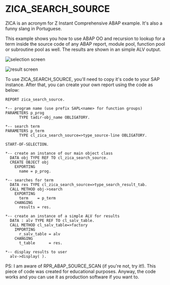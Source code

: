 ZICA_SEARCH_SOURCE
==================

ZICA is an acronym for Z Instant Comprehensive ABAP example. It's also a funny slang in Portuguese.

This example shows you how to use ABAP OO and recursion to lookup for a term inside the source code of any ABAP report, module pool, function pool or subroutine pool as well. The results are shown in an simple ALV output.

![selection screen](https://raw.githubusercontent.com/lucattelli/ZICA_SEARCH_SOURCE/master/img/zica_search_source_ss.png)

![result screen](https://raw.githubusercontent.com/lucattelli/ZICA_SEARCH_SOURCE/master/img/zica_search_source_result.png)

To use ZICA_SEARCH_SOURCE, you'll need to copy it's code to your SAP instance. After that, you can create your own report using the code as below:

```abap
REPORT zica_search_source.

*-- program name (use prefix SAPL<name> for function groups)
PARAMETERS p_prog
      TYPE tadir-obj_name OBLIGATORY.

*-- search term
PARAMETERS p_term
      TYPE cl_zica_search_source=>type_source-line OBLIGATORY.

START-OF-SELECTION.

*-- create an instance of our main object class
  DATA obj TYPE REF TO cl_zica_search_source.
  CREATE OBJECT obj
    EXPORTING
      name = p_prog.

*-- searches for term
  DATA res TYPE cl_zica_search_source=>type_search_result_tab.
  CALL METHOD obj->search
    EXPORTING
      term    = p_term
    CHANGING
      results = res.

*-- create an instance of a simple ALV for results
  DATA : alv TYPE REF TO cl_salv_table.
  CALL METHOD cl_salv_table=>factory
    IMPORTING
      r_salv_table = alv
    CHANGING
      t_table      = res.

*-- display results to user
  alv->display( ).
```

PS: I am aware of RPR_ABAP_SOURCE_SCAN (if you're not, try it!). This piece of code was created for educational purposes. Anyway, the code works and you can use it as production software if you want to.
